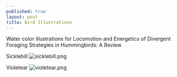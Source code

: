 ```yaml
---
published: true
layout: post
title: Bird Illustrations
---
```

Water color illustrations for Locomotion and Energetics of Divergent Foraging Strategies in Hummingbirds: A Review

Sicklebill 
![sicklebill.png]({{site.baseurl}}/_posts/sicklebill.png)

Violetear 
![violetear.png]({{site.baseurl}}/_posts/violetear.png)
